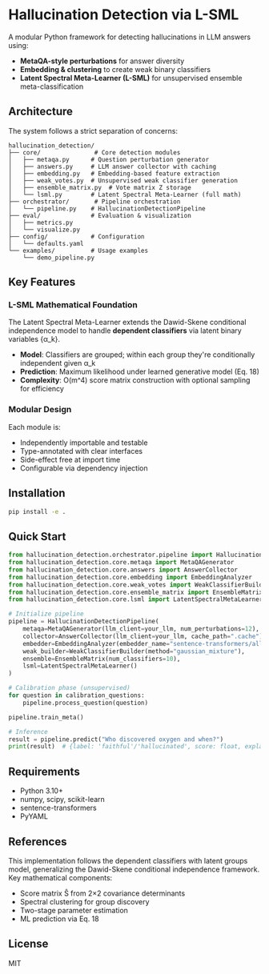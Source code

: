 # Hallucination Detection via L-SML

A modular Python framework for detecting hallucinations in LLM answers using:
- **MetaQA-style perturbations** for answer diversity
- **Embedding & clustering** to create weak binary classifiers
- **Latent Spectral Meta-Learner (L-SML)** for unsupervised ensemble meta-classification

## Architecture

The system follows a strict separation of concerns:

```
hallucination_detection/
├── core/               # Core detection modules
│   ├── metaqa.py      # Question perturbation generator
│   ├── answers.py     # LLM answer collector with caching
│   ├── embedding.py   # Embedding-based feature extraction
│   ├── weak_votes.py  # Unsupervised weak classifier generation
│   ├── ensemble_matrix.py  # Vote matrix Z storage
│   └── lsml.py        # Latent Spectral Meta-Learner (full math)
├── orchestrator/       # Pipeline orchestration
│   └── pipeline.py    # HallucinationDetectionPipeline
├── eval/              # Evaluation & visualization
│   ├── metrics.py
│   └── visualize.py
├── config/            # Configuration
│   └── defaults.yaml
└── examples/          # Usage examples
    └── demo_pipeline.py
```

## Key Features

### L-SML Mathematical Foundation

The Latent Spectral Meta-Learner extends the Dawid-Skene conditional independence model to handle **dependent classifiers** via latent binary variables {α_k}. 

- **Model**: Classifiers are grouped; within each group they're conditionally independent given α_k
- **Prediction**: Maximum likelihood under learned generative model (Eq. 18)
- **Complexity**: O(m^4) score matrix construction with optional sampling for efficiency

### Modular Design

Each module is:
- Independently importable and testable
- Type-annotated with clear interfaces
- Side-effect free at import time
- Configurable via dependency injection

## Installation

```bash
pip install -e .
```

## Quick Start

```python
from hallucination_detection.orchestrator.pipeline import HallucinationDetectionPipeline
from hallucination_detection.core.metaqa import MetaQAGenerator
from hallucination_detection.core.answers import AnswerCollector
from hallucination_detection.core.embedding import EmbeddingAnalyzer
from hallucination_detection.core.weak_votes import WeakClassifierBuilder
from hallucination_detection.core.ensemble_matrix import EnsembleMatrix
from hallucination_detection.core.lsml import LatentSpectralMetaLearner

# Initialize pipeline
pipeline = HallucinationDetectionPipeline(
    metaqa=MetaQAGenerator(llm_client=your_llm, num_perturbations=12),
    collector=AnswerCollector(llm_client=your_llm, cache_path=".cache"),
    embedder=EmbeddingAnalyzer(embedder_name="sentence-transformers/all-mpnet-base-v2"),
    weak_builder=WeakClassifierBuilder(method="gaussian_mixture"),
    ensemble=EnsembleMatrix(num_classifiers=10),
    lsml=LatentSpectralMetaLearner()
)

# Calibration phase (unsupervised)
for question in calibration_questions:
    pipeline.process_question(question)

pipeline.train_meta()

# Inference
result = pipeline.predict("Who discovered oxygen and when?")
print(result)  # {label: 'faithful'/'hallucinated', score: float, explanation: dict}
```

## Requirements

- Python 3.10+
- numpy, scipy, scikit-learn
- sentence-transformers
- PyYAML

## References

This implementation follows the dependent classifiers with latent groups model, generalizing the Dawid-Skene conditional independence framework. Key mathematical components:

- Score matrix Ŝ from 2×2 covariance determinants
- Spectral clustering for group discovery
- Two-stage parameter estimation
- ML prediction via Eq. 18

## License

MIT

